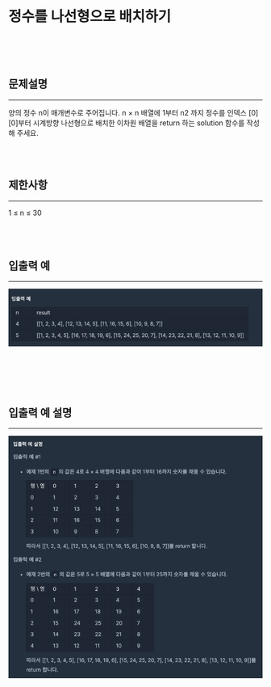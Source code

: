# 정수를 나선형으로 배치하기

<br><br><br>

## 문제설명

---

양의 정수 n이 매개변수로 주어집니다. n × n 배열에 1부터 n2 까지 정수를 인덱스 [0][0]부터 시계방향 나선형으로 배치한 이차원 배열을 return 하는 solution 함수를 작성해 주세요.

<br><br>

## 제한사항

---

1 ≤ n ≤ 30
<br><br><br><br>

## 입출력 예

---

![](2023-05-24-00-02-42.png)

<br><br><br><br>

## 입출력 예 설명

---

![](2023-05-24-00-03-10.png)

<br><br><br>

<!--
## 접근 및 풀이

--- -->
